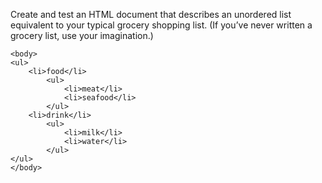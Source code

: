 Create and test an HTML document that describes an unordered list 
equivalent to your typical grocery shopping list. (If you’ve never written a 
grocery list, use your imagination.)

<!DOCTYPEhtml>
<html>
	<head>
		<title>The exercise</title>
	</head>
   
	<body>
	<ul>
		<li>food</li>
			<ul>
				<li>meat</li>
				<li>seafood</li>
			</ul>
		<li>drink</li>
			<ul>
				<li>milk</li>
				<li>water</li>
			</ul>
	</ul>
	</body>  
</html>
